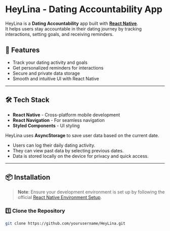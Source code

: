 # HeyLina - Dating Accountability App

HeyLina is a **Dating Accountability** app built with [**React Native**](https://reactnative.dev).  
It helps users stay accountable in their dating journey by tracking interactions, setting goals, and receiving reminders.

## 🚀 Features

- Track your dating activity and goals
- Get personalized reminders for interactions
- Secure and private data storage
- Smooth and intuitive UI with React Native

---

## 🛠️ Tech Stack

- **React Native** - Cross-platform mobile development
- **React Navigation** - For seamless navigation
- **Styled Components** - UI styling

HeyLina uses **AsyncStorage** to save user data based on the current date.  
- Users can log their daily dating activity.  
- They can view past data by selecting previous dates.  
- Data is stored locally on the device for privacy and quick access.

---

## 📦 Installation

> **Note**: Ensure your development environment is set up by following the official [React Native Environment Setup](https://reactnative.dev/docs/environment-setup).

### 1️⃣ Clone the Repository

```sh
git clone https://github.com/yourusername/HeyLina.git
